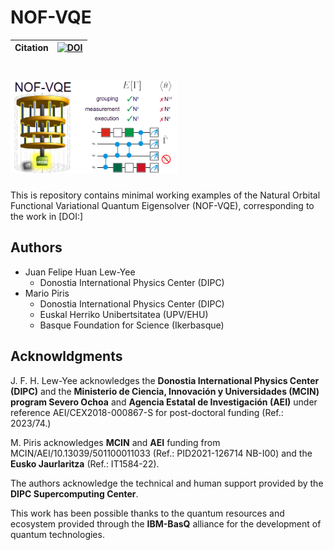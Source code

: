 # NOF-VQE

| **Citation** | [![DOI](XXXX)](XXXX) |
| ------------ | ---------------------------------------------------------------------------------------------- |

# <img src="https://github.com/felipelewyee/NOF-VQE/blob/main/NOF-VQE.png" height=150>

This is repository contains minimal working examples of the Natural Orbital Functional Variational Quantum Eigensolver (NOF-VQE), corresponding to the work in [DOI:]

## Authors

- Juan Felipe Huan Lew-Yee
  - Donostia International Physics Center (DIPC)
- Mario Piris
  - Donostia International Physics Center (DIPC)
  - Euskal Herriko Unibertsitatea (UPV/EHU)
  - Basque Foundation for Science (Ikerbasque)

## Acknowldgments

J. F. H. Lew-Yee acknowledges the **Donostia International Physics Center (DIPC)** and the **Ministerio de Ciencia, Innovación y Universidades (MCIN) program Severo Ochoa** and **Agencia Estatal de Investigación (AEI)** under reference AEI/CEX2018-000867-S for post-doctoral funding (Ref.: 2023/74.)

M. Piris acknowledges **MCIN** and **AEI** funding from MCIN/AEI/10.13039/501100011033 (Ref.: PID2021-126714 NB-I00) and the **Eusko Jaurlaritza** (Ref.: IT1584-22).

The authors acknowledge the technical and human support provided by the **DIPC Supercomputing Center**.

This work has been possible thanks to the quantum resources and ecosystem provided through the **IBM-BasQ** alliance for the development of quantum technologies.